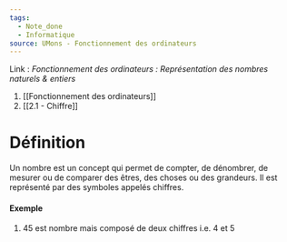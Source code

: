 ```yaml
---
tags:
  - Note_done
  - Informatique
source: UMons - Fonctionnement des ordinateurs
---
```


Link :
_Fonctionnement des ordinateurs : Représentation des nombres naturels & entiers_
1. [[Fonctionnement des ordinateurs]]
2. [[2.1 - Chiffre]]

# Définition
Un nombre est un concept qui permet de compter, de dénombrer, de mesurer ou de comparer des êtres, des choses ou des grandeurs. Il est représenté par des symboles appelés chiffres.

#### Exemple
1. 45 est nombre mais composé de deux chiffres i.e. 4 et 5